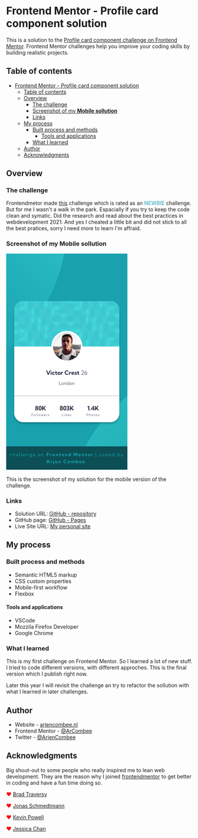 # Frontend Mentor - Profile card component solution

This is a solution to the [Profile card component challenge on Frontend Mentor](https://www.frontendmentor.io/challenges/profile-card-component-cfArpWshJ). Frontend Mentor challenges help you improve your coding skills by building realistic projects.

## Table of contents

- [Frontend Mentor - Profile card component solution](#frontend-mentor---profile-card-component-solution)
  - [Table of contents](#table-of-contents)
  - [Overview](#overview)
    - [The challenge](#the-challenge)
    - [Screenshot of my **Mobile sollution**](#screenshot-of-my-mobile-sollution)
    - [Links](#links)
  - [My process](#my-process)
    - [Built process and methods](#built-process-and-methods)
      - [Tools and applications](#tools-and-applications)
    - [What I learned](#what-i-learned)
  - [Author](#author)
  - [Acknowledgments](#acknowledgments)

## Overview

### The challenge

Frontendmetor made [this](https://www.frontendmentor.io/challenges/profile-card-component-cfArpWshJ) challenge which is rated as an <span style="color:rgb(106, 190, 205); font-weight:bold">NEWBIE</span> challenge. But for me I wasn't a walk in the park. Espacially if you try to keep the code clean and symatic. Did the research and read about the best practices in webdevelopment 2021. And yes I cheated a little bit and did not stick to all the best pratices, sorry I need more to learn I'm affraid.

### Screenshot of my **Mobile sollution**

![Screenshot of mobile version](./screenshot-mobile.png)

This is the screenshot of my solution for the mobile version of the challenge.

### Links

- Solution URL: [GitHub - repository](https://github.com/ArCombee/FEM-REPOSITORY-2021/tree/main/FEM_01-PROFILE_CARD_COMPONENT/04_SHOWCASE)
- GitHub page: [GitHub - Pages](https://arcombee.github.io/fem/01_profile_card)
- Live Site URL: [My personal site](https://arjencombee.nl/fem/01_profile_card/)

## My process

### Built process and methods

- Semantic HTML5 markup
- CSS custom properties
- Mobile-first workflow
- Flexbox

#### Tools and applications

- VSCode
- Mozzila Firefox Developer
- Google Chrome

### What I learned

This is my first challenge on Frontend Mentor. So I learned a lot of new stuff. I tried to code different versions, with different approches. This is the final version which I publish right now.

Later this year I will revisit the challenge an try to refactor the sollution with what I learned in later challenges.

## Author

- Website - [arjencombee.nl](https://arjencombee.nl)
- Frontend Mentor - [@ArCombee](https://www.frontendmentor.io/profile/ArCombee)
- Twitter - [@ArjenCombee](https://twitter.com/ArjenCombee)

## Acknowledgments

Big shout-out to some people who really inspired me to lean web development. They are the reason why I joined [frontendmentor](https://www.frontendmentor.io/) to get better in coding and have a fun time doing so.

<span style="color:red">♥</span> [Brad Traversy](https://www.youtube.com/c/TraversyMedia)

<span style="color:red">♥</span> [Jonas Schmedtmann](https://codingheroes.io/)

<span style="color:red">♥</span> [Kevin Powell](https://www.youtube.com/kepowob)

<span style="color:red">♥</span> [Jessica Chan](https://www.youtube.com/c/TheCoderCoder)
